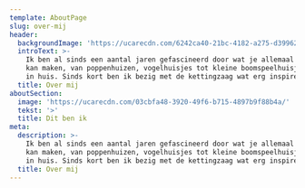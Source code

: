 ```yaml
---
template: AboutPage
slug: over-mij
header:
  backgroundImage: 'https://ucarecdn.com/6242ca40-21bc-4182-a275-d39962cdc7e6/'
  introText: >-
    Ik ben al sinds een aantal jaren gefascineerd door wat je allemaal van hout
    kan maken, van poppenhuizen, vogelhuisjes tot kleine boomspeelhuisjes voor
    in huis. Sinds kort ben ik bezig met de kettingzaag wat erg inspirerend is.
  title: Over mij
aboutSection:
  image: 'https://ucarecdn.com/03cbfa48-3920-49f6-b715-4897b9f88b4a/'
  tekst: '>'
  title: Dit ben ik
meta:
  description: >-
    Ik ben al sinds een aantal jaren gefascineerd door wat je allemaal van hout
    kan maken, van poppenhuizen, vogelhuisjes tot kleine boomspeelhuisjes voor
    in huis. Sinds kort ben ik bezig met de kettingzaag wat erg inspirerend is.
  title: Over mij
---
```


